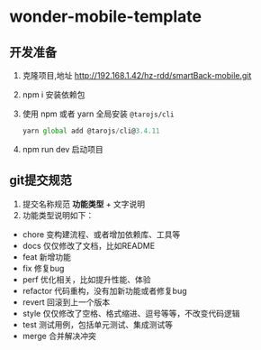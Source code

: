 # wonder-mobile-template

## 开发准备

1. 克隆项目,地址 http://192.168.1.42/hz-rdd/smartBack-mobile.git

2. npm i 安装依赖包

3. 使用 npm 或者 yarn 全局安装 `@tarojs/cli`

   ```javascript
   yarn global add @tarojs/cli@3.4.11
   ```

4. npm run dev 启动项目
    

## git提交规范

1. 提交名称规范 **功能类型** + 文字说明
2. 功能类型说明如下：
- chore 变构建流程、或者增加依赖库、工具等
- docs 仅仅修改了文档，比如README
- feat 新增功能
- fix 修复bug
- perf 优化相关，比如提升性能、体验
- refactor 代码重构，没有加新功能或者修复bug
- revert 回滚到上一个版本
- style 仅仅修改了空格、格式缩进、逗号等等，不改变代码逻辑
- test 测试用例，包括单元测试、集成测试等
- merge 合并解决冲突

